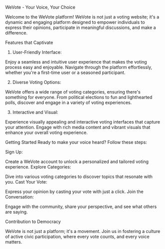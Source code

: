 WeVote - Your Voice, Your Choice  

Welcome to the WeVote platform! WeVote is not just a voting website; it's a dynamic and engaging platform designed to empower individuals to express their opinions, participate in meaningful discussions, and make a difference.

Features that Captivate

1. User-Friendly Interface:
   
Enjoy a seamless and intuitive user experience that makes the voting process easy and enjoyable.
Navigate through the platform effortlessly, whether you're a first-time user or a seasoned participant.

2. Diverse Voting Options:

WeVote offers a wide range of voting categories, ensuring there's something for everyone.
From political elections to fun and lighthearted polls, discover and engage in a variety of voting experiences.

3. Interactive and Visual:

Experience visually appealing and interactive voting interfaces that capture your attention.
Engage with rich media content and vibrant visuals that enhance your overall voting experience.

Getting Started
Ready to make your voice heard? Follow these steps:

Sign Up:

Create a WeVote account to unlock a personalized and tailored voting experience.
Explore Categories:

Dive into various voting categories to discover topics that resonate with you.
Cast Your Vote:

Express your opinion by casting your vote with just a click.
Join the Conversation:

Engage with the community, share your perspective, and see what others are saying.

Contribution to Democracy

WeVote is not just a platform; it's a movement. 
Join us in fostering a culture of active civic participation, where every vote counts, and every voice matters.
